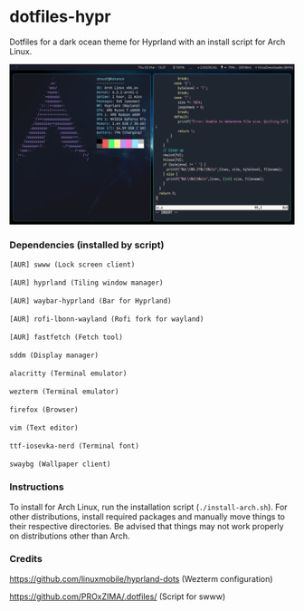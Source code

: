 # dotfiles-hypr
Dotfiles for a dark ocean theme for Hyprland with an install script for Arch Linux.

![Screenshot](oceanrice.png)

### Dependencies (installed by script)
	
	[AUR] swww (Lock screen client)
	
	[AUR] hyprland (Tiling window manager)

	[AUR] waybar-hyprland (Bar for Hyprland)

	[AUR] rofi-lbonn-wayland (Rofi fork for wayland)

	[AUR] fastfetch (Fetch tool)

	sddm (Display manager)

	alacritty (Terminal emulator)

	wezterm (Terminal emulator)

	firefox (Browser)

	vim (Text editor)

	ttf-iosevka-nerd (Terminal font)

	swaybg (Wallpaper client)

### Instructions

To install for Arch Linux, run the installation script (`./install-arch.sh`). For other distributions, install required packages and manually move things to their respective directories. Be advised that things may not work properly on distributions other than Arch.


### Credits

https://github.com/linuxmobile/hyprland-dots (Wezterm configuration)

https://github.com/PROxZIMA/.dotfiles/ (Script for swww)
